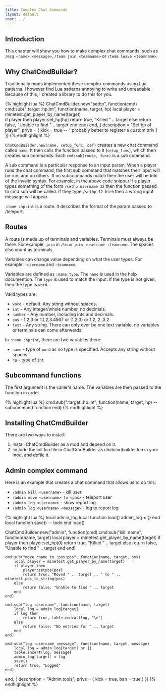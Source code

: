 ```yaml
---
title: Complex Chat Commands
layout: default
root: ../
---
```


## Introduction

This chapter will show you how to make complex chat commands, such as
`/msg <name> <message>`, `/team join <teamname>` or `/team leave <teamname>`.

## Why ChatCmdBuilder?

Traditionally mods implemented these complex commands using Lua patterns.
I however find Lua patterns annoying to write and unreadable.
Because of this, I created a library to do this for you.

{% highlight lua %}
ChatCmdBuilder.new("sethp", function(cmd)
	cmd:sub(":target :hp:int", function(name, target, hp)
		local player = minetest.get_player_by_name(target)		
		if player then
			player:set_hp(hp)
			return true, "Killed " .. target
		else
			return false, "Unable to find " .. target
		end
	end)
end, {
	description = "Set hp of player",
	privs = {
		kick = true
		-- ^ probably better to register a custom priv
	}
})
{% endhighlight %}

`ChatCmdBuilder.new(name, setup_func, def)` creates a new chat command called
`name`. It then calls the function passed to it (`setup_func`), which then creates
sub commands. Each `cmd:sub(route, func)` is a sub command.

A sub command is a particular response to an input param. When a player runs
the chat command, the first sub command that matches their input will be run,
and no others. If no subcommands match then the user will be told of the invalid
syntax. For example, in the above code snippet if a player
types something of the form `/sethp username 12` then the function passed
to cmd:sub will be called. If they type `/sethp 12 bleh` then a wrong
input message will appear.

`:name :hp:int` is a route. It describes the format of the param passed to /teleport.

## Routes

A route is made up of terminals and variables. Terminals must always be there.
For example, `join` in `/team join :username :teamname`. The spaces also count
as terminals.

Variables can change value depending on what the user types. For example, `:username`
and `:teamname`.

Variables are defined as `:name:type`. The `name` is used in the help documention.
The `type` is used to match the input. If the type is not given, then the type is
`word`.

Valid types are:

* `word`   - default. Any string without spaces.
* `int`    - Any integer/whole number, no decimals.
* `number` - Any number, including ints and decimals.
* `pos`    - 1,2,3 or 1.1,2,3.4567 or (1,2,3) or 1.2, 2 ,3.2
* `text`   - Any string. There can only ever be one text variable,
             no variables or terminals can come afterwards.

In `:name :hp:int`, there are two variables there:

* `name` - type of `word` as no type is specified. Accepts any string without spaces.
* `hp` - type of `int`

## Subcommand functions

The first argument is the caller's name. The variables are then passed to the
function in order.

{% highlight lua %}
cmd:sub(":target :hp:int", function(name, target, hp)
	-- subcommand function
end)
{% endhighlight %}

## Installing ChatCmdBuilder

There are two ways to install:

1. Install ChatCmdBuilder as a mod and depend on it.
2. Include the init.lua file in ChatCmdBuilder as chatcmdbuilder.lua in your mod,
   and dofile it.

## Admin complex command

Here is an example that creates a chat command that allows us to do this:

* `/admin kill <username>` - kill user
* `/admin move <username> to <pos>` - teleport user
* `/admin log <username>` - show report log
* `/admin log <username> <message>` - log to report log

{% highlight lua %}
local admin_log
local function load()
	admin_log = {}
end
local function save()
	-- todo
end
load()

ChatCmdBuilder.new("admin", function(cmd)
	cmd:sub("kill :name", function(name, target)
		local player = minetest.get_player_by_name(target)
		if player then
			player:set_hp(0)
			return true, "Killed " .. target
		else
			return false, "Unable to find " .. target
		end
	end)

	cmd:sub("move :name to :pos:pos", function(name, target, pos)
		local player = minetest.get_player_by_name(target)
		if player then
			player:setpos(pos)
			return true, "Moved " .. target .. " to " .. minetest.pos_to_string(pos)
		else
			return false, "Unable to find " .. target
		end
	end)

	cmd:sub("log :username", function(name, target)
		local log = admin_log[target]
		if log then
			return true, table.concat(log, "\n")
		else
			return false, "No entries for " .. target
		end
	end)

	cmd:sub("log :username :message", function(name, target, message)
		local log = admin_log[target] or {}
		table.insert(log, message)
		admin_log[target] = log
		save()
		return true, "Logged"
	end)
end, {
	description = "Admin tools",
	privs = {
		kick = true,
		ban = true
	}
})
{% endhighlight %}

